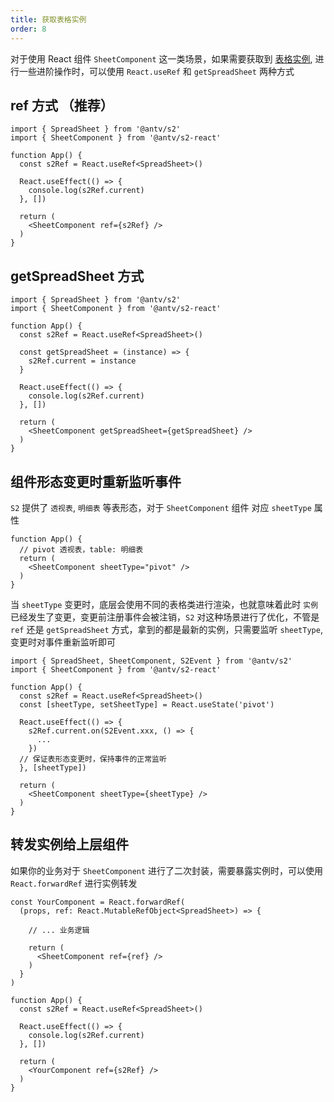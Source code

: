 ```yaml
---
title: 获取表格实例
order: 8
---
```


对于使用 React 组件 `SheetComponent` 这一类场景，如果需要获取到 [表格实例](zh/docs/api/basic-class/spreadsheet), 进行一些进阶操作时，可以使用 `React.useRef` 和 `getSpreadSheet` 两种方式

## ref 方式 （推荐）

```tsx
import { SpreadSheet } from '@antv/s2'
import { SheetComponent } from '@antv/s2-react'

function App() {
  const s2Ref = React.useRef<SpreadSheet>()

  React.useEffect(() => {
    console.log(s2Ref.current)
  }, [])

  return (
    <SheetComponent ref={s2Ref} />
  )
}
```

## getSpreadSheet 方式

```tsx
import { SpreadSheet } from '@antv/s2'
import { SheetComponent } from '@antv/s2-react'

function App() {
  const s2Ref = React.useRef<SpreadSheet>()

  const getSpreadSheet = (instance) => {
    s2Ref.current = instance
  }

  React.useEffect(() => {
    console.log(s2Ref.current)
  }, [])

  return (
    <SheetComponent getSpreadSheet={getSpreadSheet} />
  )
}
```

## 组件形态变更时重新监听事件

`S2` 提供了 `透视表`, `明细表` 等表形态，对于 `SheetComponent` 组件 对应 `sheetType` 属性

```tsx
function App() {
  // pivot 透视表，table: 明细表
  return (
    <SheetComponent sheetType="pivot" />
  )
}
```

当 `sheetType` 变更时，底层会使用不同的表格类进行渲染，也就意味着此时 `实例` 已经发生了变更，变更前注册事件会被注销，`S2` 对这种场景进行了优化，不管是 `ref` 还是 `getSpreadSheet` 方式，拿到的都是最新的实例，只需要监听 `sheetType`, 变更时对事件重新监听即可

```tsx
import { SpreadSheet, SheetComponent, S2Event } from '@antv/s2'
import { SheetComponent } from '@antv/s2-react'

function App() {
  const s2Ref = React.useRef<SpreadSheet>()
  const [sheetType, setSheetType] = React.useState('pivot')

  React.useEffect(() => {
    s2Ref.current.on(S2Event.xxx, () => {
      ...
    })
  // 保证表形态变更时，保持事件的正常监听
  }, [sheetType])

  return (
    <SheetComponent sheetType={sheetType} />
  )
}
```

## 转发实例给上层组件

如果你的业务对于 `SheetComponent` 进行了二次封装，需要暴露实例时，可以使用 `React.forwardRef` 进行实例转发

```tsx
const YourComponent = React.forwardRef(
  (props, ref: React.MutableRefObject<SpreadSheet>) => {

    // ... 业务逻辑

    return (
      <SheetComponent ref={ref} />
    )
  }
)

function App() {
  const s2Ref = React.useRef<SpreadSheet>()

  React.useEffect(() => {
    console.log(s2Ref.current)
  }, [])

  return (
    <YourComponent ref={s2Ref} />
  )
}
```
